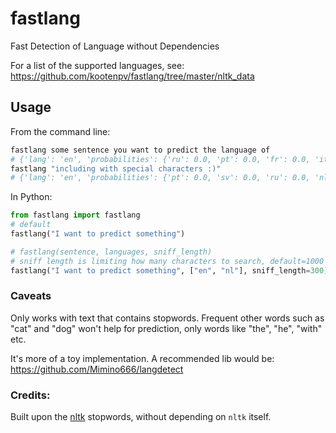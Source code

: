 # fastlang

Fast Detection of Language without Dependencies

For a list of the supported languages, see: https://github.com/kootenpv/fastlang/tree/master/nltk_data

## Usage

From the command line:

```python
fastlang some sentence you want to predict the language of
# {'lang': 'en', 'probabilities': {'ru': 0.0, 'pt': 0.0, 'fr': 0.0, 'it': 0.0, 'es': 0.0, 'tr': 0.0, 'en': 0.7142857142857143, 'de': 0.0, 'da': 0.0, 'nl': 0.2857142857142857, 'hu': 0.0, 'no': 0.0, 'sv': 0.0, 'fi': 0.0}}
fastlang "including with special characters :)"
# {'lang': 'en', 'probabilities': {'pt': 0.0, 'sv': 0.0, 'ru': 0.0, 'nl': 0.0, 'hu': 0.0, 'fi': 0.0, 'it': 0.0, 'en': 1.0, 'da': 0.0, 'tr': 0.0, 'es': 0.0, 'no': 0.0, 'fr': 0.0, 'de': 0.0}}
```
In Python:

```python
from fastlang import fastlang
# default
fastlang("I want to predict something")

# fastlang(sentence, languages, sniff_length)
# sniff length is limiting how many characters to search, default=1000
fastlang("I want to predict something", ["en", "nl"], sniff_length=300)
```

### Caveats

Only works with text that contains stopwords. Frequent other words such as "cat" and "dog" won't help for prediction, only words like "the", "he", "with" etc.

It's more of a toy implementation. A recommended lib would be: https://github.com/Mimino666/langdetect

### Credits:

Built upon the [nltk](http://www.nltk.org/book/ch02.html) stopwords, without depending on `nltk` itself.

